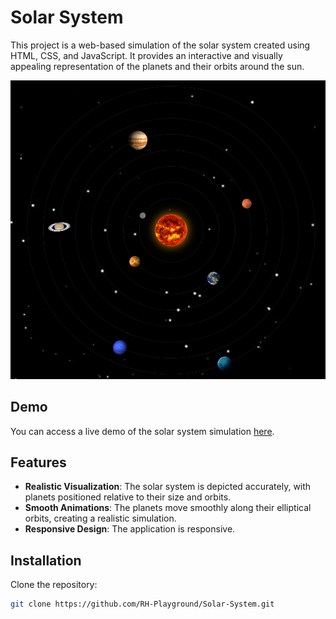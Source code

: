 # Solar System

This project is a web-based simulation of the solar system created using HTML, CSS, and JavaScript. It provides an interactive and visually appealing representation of the planets and their orbits around the sun.

![Solar System](screenshot.png)

## Demo

You can access a live demo of the solar system simulation [here](https://rh-playground.github.io/Solar-System/).

## Features

- **Realistic Visualization**: The solar system is depicted accurately, with planets positioned relative to their size and orbits.
- **Smooth Animations**: The planets move smoothly along their elliptical orbits, creating a realistic simulation.
- **Responsive Design**: The application is responsive.

## Installation

Clone the repository:

   ```bash
   git clone https://github.com/RH-Playground/Solar-System.git


